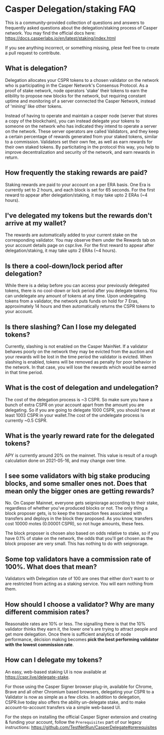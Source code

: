 # Casper Delegation/staking FAQ

This is a community-provided collection of questions and answers to frequently asked questions about the delegation/staking process of Casper network. You may find the official docs here: https://docs.casperlabs.io/en/latest/staking/index.html

If you see anything incorrect, or something missing, plese feel free to create a pull request to contribute.

## What is delegation?
Delegation allocates your CSPR tokens to a chosen validator on the network who is participating in the Casper Network's Consensus Protocol. As a proof of stake network, node operators 'stake' their tokens to earn the elibility to propose new blocks for the network, but requiring constant uptime and monitoring of a server connected the Casper Network, instead of 'mining' like other tokens. 

Instead of having to operate and maintain a casper node (server that stores a copy of the blockchain), you can instead delegate your tokens to someone on the network who has indicated they intend to operate a server on the network. These server operators are called Validators, and they keep a certain percentage of rewards generated from your staked tokens, similar to a commission. Validators set their own fee, as well as earn rewards for their own staked tokens. By particitating in the protocol this way, you help to improve decentralization and security of the network, and earn  rewards in return.

## How frequently the staking rewards are paid?
Staking rewards are paid to your account on a per ERA basis. One Era is currently set to 2 hours, and each block is set for 65 seconds. For the first reward to appear after delegation/staking, it may take upto 2 ERAs (~4 hours).

## I've delegated my tokens but the rewards don't arrive at my wallet?
The rewards are automatically added to your current stake on the corresponding validator. You may observe them under the Rewards tab on your account details page on cspr.live. For the first reward to appear after delegation/staking, it may take upto 2 ERAs (~4 hours).

## Is there a cool-down/lock period after delegation?
While there is a delay before you can access your previously delegated tokens, there is no cool-down or lock period after you delegate tokens. You can undelegate any amount of tokens at any time. Upon undelegating tokens from a validator, the network puts funds on hold for 7 Eras, approximately 14 hours and then automatically returns the CSPR tokens to your account.

## Is there slashing? Can I lose my delegated tokens?
Currently, slashing is not enabled on the Casper MainNet. If a validator behaves poorly on the network they may be evicted from the auction and your rewards will be lost in the time period the validator is evicted. When slashing is enabled, tokens will be removed as penalty for poor behavior in the network. In that case, you will lose the rewards which would be earned in that time period.

## What is the cost of delegation and undelegation?
The cost of the delegation process is ~3 CSPR. So make sure you have a bunch of extra CSPR on your account apart from the amount you are delegating. So if you are going to delegate 1000 CSPR, you should have at least 1003 CSPR in your wallet.The cost of the undelegate process is currently ~0.5 CSPR.

## What is the yearly reward rate for the delegated tokens?
APY is currently around 20% on the mainnet. This value is result of a rough calculation done on 2021-05-16, and may change over time.

## I see some validators with big stake producing blocks, and some smaller ones not. Does that mean only the bigger ones are getting rewards?
No. On Casper Mainnet, everyone gets seigniorage according to their stake, regardless of whether you've produced blocks or not. The only thing a block proposer gets, is to keep the transaction fees associated with transfers and deploys in the block they proposed. As you know, transfers cost 10000 motes (0.00001 CSPR), so not huge amounts, these fees.

The block proposer is chosen also based on odds relative to stake, so if you have 0.1% of stake on the network, the odds that you'll get chosen as the block proposer are very small. This has nothing to do with seigniorage.

## Some top validators have a commission rate of 100%. What does that mean?
Validators with Delegation rate of 100 are ones that either don't want to or are restricted from acting as a staking service. You will earn nothing from them.

## How should I choose a validator? Why are many different commision rates?
Reasonable rates are 10% or less. The signalling there is that the 10% validator thinks they earn it, the lower one's are trying to attract people and get more delegation. Once there is sufficient analytics of node performance, décision making becomes **pick the best performing validator with the lowest commission rate**.

## How can I delegate my tokens?
An easy, web-based staking UI is now available at https://cspr.live/delegate-stake.

For those using the Casper Signer browser plug-in, available for Chrome, Brave and all other Chromium based browsers, delegating your CSPR to a Validator is now as simple as a few clicks. In addition to delegation, CSPR.live today also offers the ability un-delegate stake, and to make account-to-account transfers via a simple web-based UI.

For the steps on installing the official Casper Signer extension and creating & funding your account, follow the `Prerequisites` part of our legacy instructions: https://github.com/TestNetRun/CasperDelegate#prerequisites
